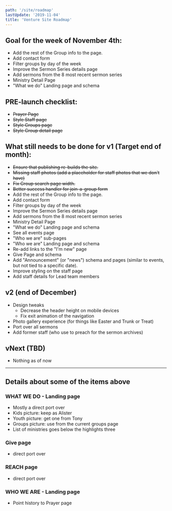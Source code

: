 ```yaml
---
path: '/site/roadmap'
lastUpdate: '2019-11-04'
title: 'Venture Site Roadmap'
---
```


## Goal for the week of November 4th:

-   Add the rest of the Group info to the page.
-   Add contact form
-   Filter groups by day of the week
-   Improve the Sermon Series details page
-   Add sermons from the 8 most recent sermon series
-   Ministry Detail Page
-   "What we do" Landing page and schema

## PRE-launch checklist:

-   ~~Prayer Page~~
-   ~~Style Staff page~~
-   ~~Style Groups page~~
-   ~~Style Group detail page~~

## What still needs to be done for v1 (Target end of month):

-   ~~Ensure that publishing re-builds the site.~~
-   ~~Missing staff photos (add a placeholder for staff photos that we don't have)~~
-   ~~Fix Group search page width.~~
-   ~~Better success handler for join-a-group form~~
-   Add the rest of the Group info to the page.
-   Add contact form
-   Filter groups by day of the week
-   Improve the Sermon Series details page
-   Add sermons from the 8 most recent sermon series
-   Ministry Detail Page
-   "What we do" Landing page and schema
-   See all events page
-   "Who we are" sub-pages
-   "Who we are" Landing page and schema
-   Re-add links to the "I'm new" page
-   Give Page and schema
-   Add "Announcement" (or "news") schema and pages (similar to events, but not tied to a specific date).
-   Improve styling on the staff page
-   Add staff details for Lead team members

## v2 (end of December)

-   Design tweaks
    -   Decrease the header height on mobile devices
    -   Fix exit animation of the navigation
-   Photo gallery experience (for things like Easter and Trunk or Treat)
-   Port over all sermons
-   Add former staff (who use to preach for the sermon archives)

## vNext (TBD)

-   Nothing as of now

---

## Details about some of the items above

### WHAT WE DO - Landing page

-   Mostly a direct port over
-   Kids picture: keep as Alister
-   Youth picture: get one from Tony
-   Groups picture: use from the current groups page
-   List of ministries goes below the highlights three

### Give page

-   direct port over

### REACH page

-   direct port over

### WHO WE ARE - Landing page

-   Point history to Prayer page
